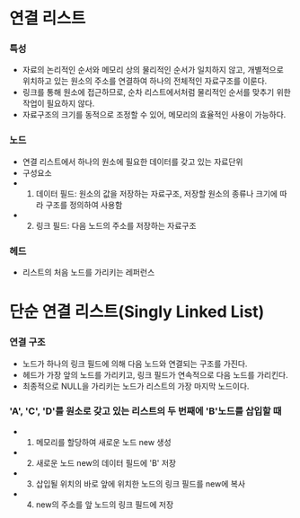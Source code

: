 # 연결 리스트

### 특성
- 자료의 논리적인 순서와 메모리 상의 물리적인 순서가 일치하지 않고, 개별적으로 위치하고 있는 원소의 주소를 연결하여 하나의 전체적인 자료구조를 이룬다.
- 링크를 통해 원소에 접근하므로, 순차 리스트에서처럼 물리적인 순서를 맞추기 위한 작업이 필요하지 않다.
- 자료구조의 크기를 동적으로 조정할 수 있어, 메모리의 효율적인 사용이 가능하다.

### 노드
- 연결 리스트에서 하나의 원소에 필요한 데이터를 갖고 있는 자료단위
- 구성요소
- 1. 데이터 필드: 원소의 값을 저장하는 자료구조, 저장할 원소의 종류나 크기에 따라 구조를 정의하여 사용함
- 2. 링크 필드: 다음 노드의 주소를 저장하는 자료구조

### 헤드
- 리스트의 처음 노드를 가리키는 레퍼런스

# 단순 연결 리스트(Singly Linked List)

### 연결 구조
- 노드가 하나의 링크 필드에 의해 다음 노드와 연결되는 구조를 가진다.
- 헤드가 가장 앞의 노드를 가리키고, 링크 필드가 연속적으로 다음 노드를 가리킨다.
- 최종적으로 NULL을 가리키는 노드가 리스트의 가장 마지막 노드이다.

### 'A', 'C', 'D'를 원소로 갖고 있는 리스트의 두 번째에 'B'노드를 삽입할 때
- 1. 메모리를 할당하여 새로운 노드 new 생성
- 2. 새로운 노드 new의 데이터 필드에 'B' 저장
- 3. 삽입될 위치의 바로 앞에 위치한 노드의 링크 필드를 new에 복사
- 4. new의 주소를 앞 노드의 링크 필드에 저장